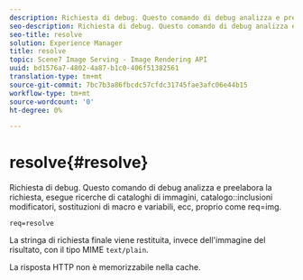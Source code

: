 ```yaml
---
description: Richiesta di debug. Questo comando di debug analizza e preelabora la richiesta, esegue ricerche di cataloghi di immagini, inclusioni di modificatori di catalogo, sostituzioni di macro e variabili, ecc, proprio come req=img.
seo-description: Richiesta di debug. Questo comando di debug analizza e preelabora la richiesta, esegue ricerche di cataloghi di immagini, inclusioni di modificatori di catalogo, sostituzioni di macro e variabili, ecc, proprio come req=img.
seo-title: resolve
solution: Experience Manager
title: resolve
topic: Scene7 Image Serving - Image Rendering API
uuid: bd1576a7-4802-4a87-b1c0-406f51382561
translation-type: tm+mt
source-git-commit: 7bc7b3a86fbcdc57cfdc31745fae3afc06e44b15
workflow-type: tm+mt
source-wordcount: '0'
ht-degree: 0%

---
```



# resolve{#resolve}

Richiesta di debug. Questo comando di debug analizza e preelabora la richiesta, esegue ricerche di cataloghi di immagini, catalogo::inclusioni modificatori, sostituzioni di macro e variabili, ecc, proprio come req=img.

`req=resolve`

La stringa di richiesta finale viene restituita, invece dell&#39;immagine del risultato, con il tipo MIME `text/plain`.

La risposta HTTP non è memorizzabile nella cache.
